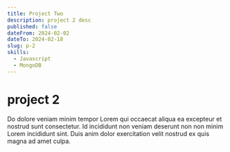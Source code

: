 ```yaml
---
title: Project Two
description: project 2 desc
published: false
dateFrom: 2024-02-02
dateTo: 2024-02-18
slug: p-2
skills:
  - Javascript
  - MongoDB
---
```


# project 2

Do dolore veniam minim tempor Lorem qui occaecat aliqua ea excepteur et nostrud sunt consectetur. Id incididunt non veniam deserunt non non minim Lorem incididunt sint. Duis anim dolor exercitation velit nostrud ex quis magna ad amet culpa.
